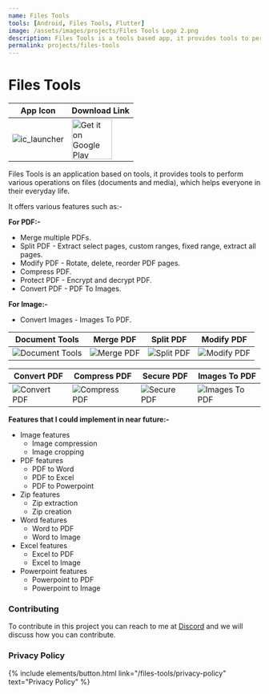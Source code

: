 ```yaml
---
name: Files Tools
tools: [Android, Files Tools, Flutter]
image: /assets/images/projects/Files Tools Logo 2.png
description: Files Tools is a tools based app, it provides tools to perform various operations on files like split, merge and conversion, that will help everyone in their day to day life, without the need of internet.
permalink: projects/files-tools
---
```


# Files Tools

| App Icon | Download Link |
| ------------- | ------------- |
| ![ic_launcher](https://user-images.githubusercontent.com/85361211/128973496-365b0ea2-d777-4423-b86b-416814b586a8.png) | <a href='https://play.google.com/store/apps/details?id=com.pureinfoapps.android.apps.filestools'><img alt='Get it on Google Play' src='https://play.google.com/intl/en_us/badges/images/generic/en_badge_web_generic.png' height='80px'/></a> |

Files Tools is an application based on tools, it provides tools to perform various operations on files (documents and media), which helps everyone in their everyday life.

It offers various features such as:-

**For PDF:-**
-  Merge multiple PDFs.
-  Split PDF - Extract select pages, custom ranges, fixed range, extract all pages.
-  Modify PDF - Rotate, delete, reorder PDF pages.
-  Compress PDF.
-  Protect PDF - Encrypt and decrypt PDF.
-  Convert PDF - PDF To Images.

**For Image:-**
-  Convert Images - Images To PDF.

| Document Tools | Merge PDF | Split PDF | Modify PDF |
| ---- | ---- | ---- | ---- |
| ![Document Tools](https://user-images.githubusercontent.com/85361211/128974714-e40a5026-81cb-4243-8394-1de97b4db2d5.png) | ![Merge PDF](https://user-images.githubusercontent.com/85361211/128974750-5e9b00ed-6528-455e-87c3-88c67fe33454.png) | ![Split PDF](https://user-images.githubusercontent.com/85361211/128974775-650b1f37-6ae4-4d39-96e7-73022b8e2445.png) | ![Modify PDF](https://user-images.githubusercontent.com/85361211/128974795-8ad6d856-9344-4fa4-a124-25300f4feba2.png) |

| Convert PDF | Compress PDF | Secure PDF | Images To PDF |
| ---- | ---- | ---- | ---- |
| ![Convert PDF](https://user-images.githubusercontent.com/85361211/128974809-a4dc16cb-962b-45d8-a1d5-4b3edd46e3b9.png) | ![Compress PDF](https://user-images.githubusercontent.com/85361211/128974824-e0b3297f-2a43-49be-a510-ffbbd1b56c61.png) | ![Secure PDF](https://user-images.githubusercontent.com/85361211/128974838-af3ec03f-03f9-4f90-93e6-d7f9151fb204.png) | ![Images To PDF](https://user-images.githubusercontent.com/85361211/128974848-66f7f068-16d7-4895-9b0d-5873e30c35a0.png) |

**Features that I could implement in near future:-**

- Image features
    - Image compression
    - Image cropping
- PDF features
    - PDF to Word
    - PDF to Excel
    - PDF to Powerpoint
- Zip features
    - Zip extraction
    - Zip creation
- Word features
    - Word to PDF
    - Word to Image
- Excel features
    - Excel to PDF
    - Excel to Image
- Powerpoint features
    - Powerpoint to PDF
    - Powerpoint to Image

### Contributing

To contribute in this project you can reach to me at [Discord](https://discordapp.com/users/546260843902271515/) and we will discuss how you can contribute.

### Privacy Policy

<p class="text-left">
{% include elements/button.html link="/files-tools/privacy-policy" text="Privacy Policy" %}
</p>
